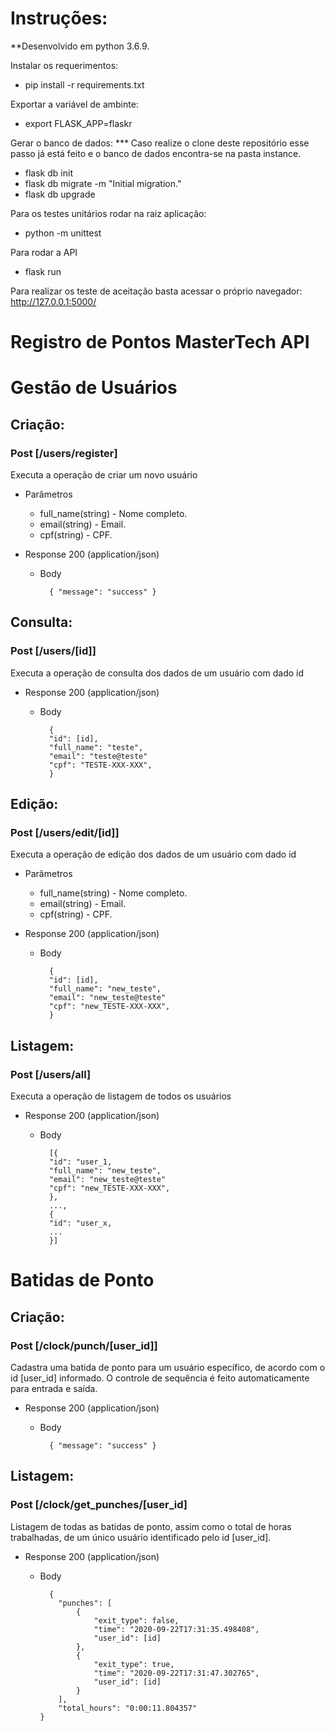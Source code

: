 # Instruções:

\*\*Desenvolvido em python 3.6.9.

Instalar os requerimentos:

- pip install -r requirements.txt

Exportar a variável de ambinte:

- export FLASK_APP=flaskr


Gerar o banco de dados:
*** Caso realize o clone deste repositório esse passo já está feito e o banco de dados encontra-se na pasta instance.
- flask db init
- flask db migrate -m "Initial migration."
- flask db upgrade

Para os testes unitários rodar na raiz aplicação:

- python -m unittest

Para rodar a API

- flask run

Para realizar os teste de aceitação basta acessar o próprio navegador:
http://127.0.0.1:5000/

# Registro de Pontos MasterTech API

# Gestão de Usuários

## Criação:

### Post [/users/register]

Executa a operação de criar um novo usuário

- Parâmetros

  - full_name(string) - Nome completo.
  - email(string) - Email.
  - cpf(string) - CPF.

* Response 200 (application/json)

  - Body

          { "message": "success" }

## Consulta:

### Post [/users/[id]]

Executa a operação de consulta dos dados de um usuário com dado id

- Response 200 (application/json)

  - Body

          {
          "id": [id],
          "full_name": "teste",
          "email": "teste@teste"
          "cpf": "TESTE-XXX-XXX",
          }

## Edição:

### Post [/users/edit/[id]]

Executa a operação de edição dos dados de um usuário com dado id

- Parâmetros

  - full_name(string) - Nome completo.
  - email(string) - Email.
  - cpf(string) - CPF.

* Response 200 (application/json)

  - Body

          {
          "id": [id],
          "full_name": "new_teste",
          "email": "new_teste@teste"
          "cpf": "new_TESTE-XXX-XXX",
          }

## Listagem:

### Post [/users/all]

Executa a operação de listagem de todos os usuários

- Response 200 (application/json)

  - Body

          [{
          "id": "user_1,
          "full_name": "new_teste",
          "email": "new_teste@teste"
          "cpf": "new_TESTE-XXX-XXX",
          },
          ...,
          {
          "id": "user_x,
          ...
          }]

# Batidas de Ponto

## Criação:

### Post [/clock/punch/[user_id]]

Cadastra uma batida de ponto para um usuário específico, de acordo com o id [user_id] informado. O controle de sequência é feito automaticamente para entrada e saída.

- Response 200 (application/json)

  - Body

          { "message": "success" }

## Listagem:

### Post [/clock/get_punches/[user_id]

Listagem de todas as batidas de ponto, assim como o total de horas trabalhadas, de um único usuário identificado pelo id [user_id].

- Response 200 (application/json)

  - Body

          {
            "punches": [
                {
                    "exit_type": false,
                    "time": "2020-09-22T17:31:35.498408",
                    "user_id": [id]
                },
                {
                    "exit_type": true,
                    "time": "2020-09-22T17:31:47.302765",
                    "user_id": [id]
                }
            ],
            "total_hours": "0:00:11.804357"
        }
